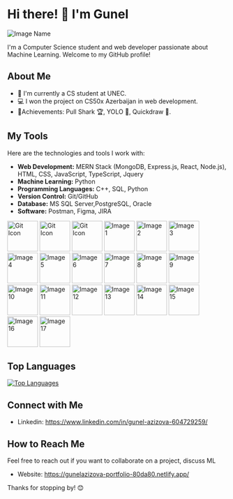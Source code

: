 # Hi there! 👋 I'm Gunel

![Image Name](https://thumb.ac-illust.com/55/5535b5c7b424719fd919469f2d7c55f9_t.jpeg?)  



I'm a Computer Science student and web developer passionate about Machine Learning. Welcome to my GitHub profile!

## About Me

- 🌱 I'm currently a CS student at UNEC.
- 💻 I won the project on CS50x Azerbaijan in web development.
- 🚀Achievements: Pull Shark 🏆, YOLO 🚀, Quickdraw 🎨.

## My Tools

Here are the technologies and tools I work with:

- **Web Development:** MERN Stack (MongoDB, Express.js, React, Node.js), HTML, CSS, JavaScript, TypeScript, Jquery
- **Machine Learning:** Python
- **Programming Languages:** C++, SQL, Python
- **Version Control:** Git/GitHub
- **Database:** MS SQL Server,PostgreSQL, Oracle
- **Software:** Postman, Figma, JIRA

[<img src="https://user-images.githubusercontent.com/25181517/192108372-f71d70ac-7ae6-4c0d-8395-51d8870c2ef0.png" alt="Git Icon" width="70"/>](https://github.com/)
[<img src="https://user-images.githubusercontent.com/25181517/192108374-8da61ba1-99ec-41d7-80b8-fb2f7c0a4948.png" alt="Git Icon" width="70"/>](https://github.com/)
[<img src="https://user-images.githubusercontent.com/25181517/192109061-e138ca71-337c-4019-8d42-4792fdaa7128.png" alt="Git Icon" width="70"/>](https://github.com/)
[<img src="https://user-images.githubusercontent.com/25181517/192158954-f88b5814-d510-4564-b285-dff7d6400dad.png" alt="Image 1" width="70"/>](https://user-images.githubusercontent.com/25181517/192158954-f88b5814-d510-4564-b285-dff7d6400dad.png)
[<img src="https://user-images.githubusercontent.com/25181517/183898674-75a4a1b1-f960-4ea9-abcb-637170a00a75.png" alt="Image 2" width="70"/>](https://user-images.githubusercontent.com/25181517/183898674-75a4a1b1-f960-4ea9-abcb-637170a00a75.png)
[<img src="https://user-images.githubusercontent.com/25181517/183898054-b3d693d4-dafb-4808-a509-bab54cf5de34.png" alt="Image 3" width="70"/>](https://user-images.githubusercontent.com/25181517/183898054-b3d693d4-dafb-4808-a509-bab54cf5de34.png)
[<img src="https://user-images.githubusercontent.com/25181517/117447155-6a868a00-af3d-11eb-9cfe-245df15c9f3f.png" alt="Image 4" width="70"/>](https://user-images.githubusercontent.com/25181517/117447155-6a868a00-af3d-11eb-9cfe-245df15c9f3f.png)
[<img src="https://user-images.githubusercontent.com/25181517/183897015-94a058a6-b86e-4e42-a37f-bf92061753e5.png" alt="Image 5" width="70"/>](https://user-images.githubusercontent.com/25181517/183897015-94a058a6-b86e-4e42-a37f-bf92061753e5.png)
[<img src="https://user-images.githubusercontent.com/25181517/121401671-49102800-c959-11eb-9f6f-74d49a5e1774.png" alt="Image 6" width="70"/>](https://user-images.githubusercontent.com/25181517/121401671-49102800-c959-11eb-9f6f-74d49a5e1774.png)
[<img src="https://user-images.githubusercontent.com/25181517/183568594-85e280a7-0d7e-4d1a-9028-c8c2209e073c.png" alt="Image 7" width="70"/>](https://user-images.githubusercontent.com/25181517/183568594-85e280a7-0d7e-4d1a-9028-c8c2209e073c.png)
[<img src="https://user-images.githubusercontent.com/25181517/183859966-a3462d8d-1bc7-4880-b353-e2cbed900ed6.png" alt="Image 8" width="70"/>](https://user-images.githubusercontent.com/25181517/183859966-a3462d8d-1bc7-4880-b353-e2cbed900ed6.png)
[<img src="https://github.com/marwin1991/profile-technology-icons/assets/62091613/b40892ef-efb8-4b0e-a6b5-d1cfc2f3fc35" alt="Image 9" width="70"/>](https://github.com/marwin1991/profile-technology-icons/assets/62091613/b40892ef-efb8-4b0e-a6b5-d1cfc2f3fc35)
[<img src="https://user-images.githubusercontent.com/25181517/192106073-90fffafe-3562-4ff9-a37e-c77a2da0ff58.png" alt="Image 10" width="70"/>](https://user-images.githubusercontent.com/25181517/192106073-90fffafe-3562-4ff9-a37e-c77a2da0ff58.png)
[<img src="https://user-images.githubusercontent.com/25181517/183423507-c056a6f9-1ba8-4312-a350-19bcbc5a8697.png" alt="Image 11" width="70"/>](https://user-images.githubusercontent.com/25181517/183423507-c056a6f9-1ba8-4312-a350-19bcbc5a8697.png)
[<img src="https://user-images.githubusercontent.com/25181517/183423775-2276e25d-d43d-4e58-890b-edbc88e915f7.png" alt="Image 12" width="70"/>](https://user-images.githubusercontent.com/25181517/183423775-2276e25d-d43d-4e58-890b-edbc88e915f7.png)
[<img src="https://github.com/marwin1991/profile-technology-icons/assets/62091613/9bf5650b-e534-4eae-8a26-8379d076f3b4" alt="Image 13" width="70"/>](https://github.com/marwin1991/profile-technology-icons/assets/62091613/9bf5650b-e534-4eae-8a26-8379d076f3b4)
[<img src="https://user-images.githubusercontent.com/25181517/117208740-bfb78400-adf5-11eb-97bb-09072b6bedfc.png" alt="Image 14" width="70"/>](https://user-images.githubusercontent.com/25181517/117208740-bfb78400-adf5-11eb-97bb-09072b6bedfc.png)
[<img src="https://user-images.githubusercontent.com/25181517/117208736-bdedc080-adf5-11eb-912f-61c7d43705f6.png" alt="Image 15" width="70"/>](https://user-images.githubusercontent.com/25181517/117208736-bdedc080-adf5-11eb-912f-61c7d43705f6.png)
[<img src="https://user-images.githubusercontent.com/25181517/183896128-ec99105a-ec1a-4d85-b08b-1aa1620b2046.png" alt="Image 16" width="70"/>](https://user-images.githubusercontent.com/25181517/183896128-ec99105a-ec1a-4d85-b08b-1aa1620b2046.png)
[<img src="https://user-images.githubusercontent.com/25181517/182884177-d48a8579-2cd0-447a-b9a6-ffc7cb02560e.png" alt="Image 17" width="70"/>](https://user-images.githubusercontent.com/25181517/182884177-d48a8579-2cd0-447a-b9a6-ffc7cb02560e.png)





## Top Languages

[![Top Languages](https://github-readme-stats.vercel.app/api/top-langs/?username=LittleSmile05&layout=compact)](https://github.com/LittleSmile05)


## Connect with Me

- Linkedin: https://www.linkedin.com/in/gunel-azizova-604729259/

## How to Reach Me

Feel free to reach out if you want to collaborate on a project, discuss ML

- Website: https://gunelazizova-portfolio-80da80.netlify.app/

Thanks for stopping by! 😊
